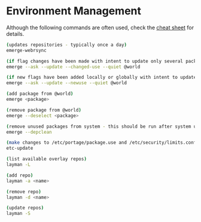 # Environment Management

Although the following commands are often used, check the [cheat sheet](https://wiki.gentoo.org/wiki/Gentoo_Cheat_Sheet) for details.

```bash
(updates repositories - typically once a day)
emerge-webrsync

(if flag changes have been made with intent to update only several packages)
emerge --ask --update --changed-use --quiet @world

(if new flags have been added locally or globally with intent to update the entire system)
emerge --ask --update --newuse --quiet @world

(add package from @world)
emerge <package>

(remove package from @world)
emerge --deselect <package>

(remove unused packages from system - this should be run after system updates)
emerge --depclean

(make changes to /etc/portage/package.use and /etc/security/limits.conf when prompted)
etc-update

(list available overlay repos)
layman -L

(add repo)
layman -a <name>

(remove repo)
layman -d <name>

(update repos)
layman -S

```
